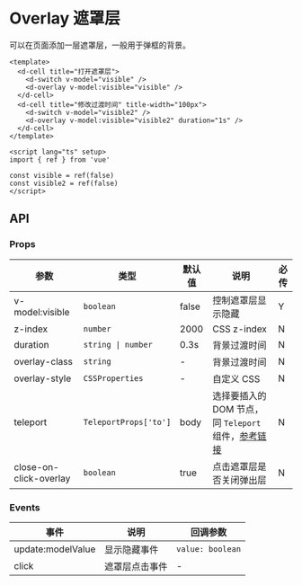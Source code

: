 # Overlay 遮罩层

可以在页面添加一层遮罩层，一般用于弹框的背景。

```vue playground=MOverlay
<template>
  <d-cell title="打开遮罩层">
    <d-switch v-model="visible" />
    <d-overlay v-model:visible="visible" />
  </d-cell>
  <d-cell title="修改过渡时间" title-width="100px">
    <d-switch v-model="visible2" />
    <d-overlay v-model:visible="visible2" duration="1s" />
  </d-cell>
</template>

<script lang="ts" setup>
import { ref } from 'vue'

const visible = ref(false)
const visible2 = ref(false)
</script>
```

## API

### Props

| 参数                   | 类型                  | 默认值 | 说明                                                                                                                          | 必传 |
| ---------------------- | --------------------- | ------ | ----------------------------------------------------------------------------------------------------------------------------- | ---- |
| v-model:visible        | `boolean`             | false  | 控制遮罩层显示隐藏                                                                                                            | Y    |
| z-index                | `number`              | 2000   | CSS z-index                                                                                                                   | N    |
| duration               | `string \| number`    | 0.3s   | 背景过渡时间                                                                                                                  | N    |
| overlay-class          | `string`              | -      | 背景过渡时间                                                                                                                  | N    |
| overlay-style          | `CSSProperties`       | -      | 自定义 CSS                                                                                                                    | N    |
| teleport               | `TeleportProps['to']` | body   | 选择要插入的 DOM 节点，同 `Teleport` 组件，[参考链接](https://staging-cn.vuejs.org/guide/built-ins/teleport.html#basic-usage) | N    |
| close-on-click-overlay | `boolean`             | true   | 点击遮罩层是否关闭弹出层                                                                                                      | N    |

### Events

| 事件              | 说明           | 回调参数         |
| ----------------- | -------------- | ---------------- |
| update:modelValue | 显示隐藏事件   | `value: boolean` |
| click             | 遮罩层点击事件 | -                |
